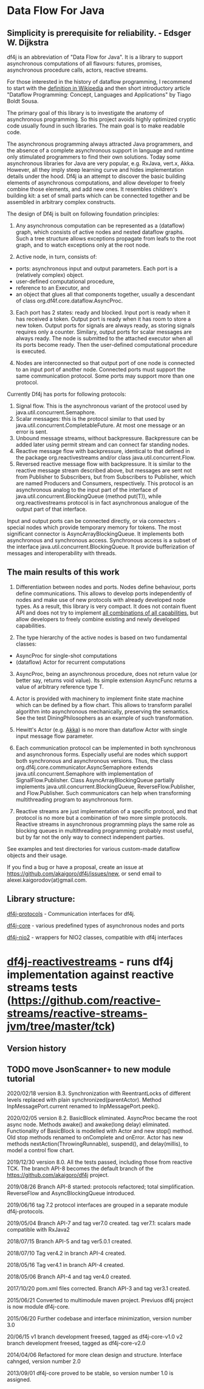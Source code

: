 # Data Flow For Java

Simplicity is prerequisite for reliability. - Edsger W. Dijkstra
------------------------------------------

df4j is an abbreviation of "Data Flow for Java".
It is a library to support asynchronous computations of all flavours: futures, promises, asynchronous procedure calls, actors, reactive streams.

For those interested in the history of dataflow programming, I recommend to start with the [definition in Wikipedia](https://en.wikipedia.org/w/index.php?title=Dataflow_programming)
and then short introductory article "Dataflow Programming: Concept, Languages and Applications" by Tiago Boldt Sousa.

The primary goal of this library is to investigate the anatomy of asynchronous programming.
So this project avoids highly optimized cryptic code usually found in such libraries. The main goal is to make readable code.

The asynchronous programming always attracted Java programmers,
and the absence of a complete asynchronous support in language and runtime only stimulated programmers to find their own solutions.
Today some asynchronous libraries for Java are very popular, e.g. RxJava, vert.x, Akka.
However, all they imply steep learning curve and hides implementation details under the hood.
Df4j ia an attempt to discover the basic building elements of asynchronous computations,
and allow developer to freely combine those elements, and add new ones.
It resembles children's building kit: a set of small parts which can be connected together and be assembled in arbitrary complex constructs.

The design of Df4j is built on following foundation principles:

1. Any asynchronous computation can be represented as a (dataflow) graph, which consists of active nodes and nested dataflow graphs.
Such a tree structure allows exceptions propagate from leafs to the root graph, and to watch exceptions only at the root node.

2. Active node, in turn,  consists of:
 - ports: asynchronous input and output parameters. Each port is a (relatively complex) object.
 - user-defined computational procedure,
 - reference to an Executor, and
 - an object that glues all that components together, usually a descendant of class org.df4f.core.dataflow.AsyncProc.  
 
3. Each port has 2 states: ready and blocked. Input port is ready when it has received a token. 
Output port is ready when it has room to store a new token.
Output ports for signals are always ready, as storing signals requires only a counter.
Similary, output ports for scalar messages are always ready. 
The node is submitted to the attached executor when all its ports become ready.
Then the user-defined computational procedure is executed.

4. Nodes are interconnected so that output port of one node is connected to an input port of another node. 
Connected ports must support the same communication protocol.
Some ports may support more than one protocol.

Currently Df4j has ports for following protocols:

1. Signal flow. This is the asynchronous variant of the protocol used by java.util.concurrent.Semaphore. 
2. Scalar messages: this is the protocol similar to that used by java.util.concurrent.CompletableFuture. At most one message or an error is sent.
3. Unbound message streams, without backpressure. Backpressure can be added later using permit stream and can connect far standing nodes.
4. Reactive message flow with backpressure, identical to that defined in the package org.reactivestreams and/or class java.util.concurrent.Flow.
4. Reversed reactive message flow with backpressure. It is similar to the reactive message stream described above, 
but messages are sent not from Publisher to Subscribers, but from Subscribers to Publisher, which are named Producers and Consumers, respectively. 
This protocol is an asynchronous analog to the input part of the interface of java.util.concurrent.BlockingQueue (method put(T)),
while org.reactivestreams protocol is in fact asynchronous analogue of the output part of that interface. 

Input and output ports can be connected directly, or via connectors - special nodes which provide temporary memory for tokens.
The most significant connector is AsyncArrayBlockingQueue. It implements both asynchronous and synchronous access.
Synchronous access is a subset of the interface java.util.concurrent.BlockingQueue.
It provide bufferization of messages and interoperability with threads. 
 
## The main results of this work

1. Differentiation between nodes and ports. Nodes define behaviour, ports define communications.
This allows to develop ports independently of nodes and make use of new protocols with already developed node types.
As a result, this library is very compact. 
It does not contain fluent API and does not try to implement [all combinations of all capabilities](https://www.google.ru/search?q="all+combinations+of+all+capabilities),
but allow developers to freely combine existing and newly developed capabilities.

2. The type hierarchy of the active nodes is based on two fundamental classes: 
- AsyncProc for single-shot computations
- (dataflow) Actor for recurrent computations

3. AsyncProc, being an asynchronous procedure, does not return value (or better say, returns void value).
Its simple extension AsyncFunc<T> returns a value of arbitrary reference type T.

4. Actor is provided with machinery to implement finite state machine which can be defined by a flow chart. 
This allows to transform parallel algorithm into asynchronous mechanically, preserving the semantics.
See the test DiningPhilosophers as an example of such transformation.

5. Hewitt's Actor (e.g. [Akka](https://akka.io/)) is no more than dataflow Actor with single input message flow parameter.

6. Each communication protocol can be implemented in both synchronous and asynchronous forms. 
Especially useful are nodes which support both synchronous and asynchronous versions.
Thus, the class org.df4j.core.communicator.AsyncSemaphore extends java.util.concurrent.Semaphore with implementation of SignalFlow.Publisher.
Class AsyncArrayBlockingQueue partially implements java.util.concurrent.BlockingQueue, ReverseFlow.Publisher, and Flow.Publisher. 
Such communicators can help when transforming multithreading program to asynchronous form.

7. Reactive streams are just implementation of a specific protocol, and that protocol is no more but a combination of two more simple protocols. 
Reactive streams in asynchronous programming plays the same role as blocking queues in multithreading programming: probably most useful,
but by far not the only way to connect independent parties. 

See examples and test directories for various custom-made dataflow objects and their usage.

If you find a bug or have a proposal, create an issue at <https://github.com/akaigoro/df4j/issues/new>,
or send email to alexei.kaigorodov(at)gmail.com.

## Library structure:

[df4j-protocols](/df4j-protocols/README.md) - Communication interfaces for df4j.

[df4j-core](/df4j-core/README.md) - various predefined types of asynchronous nodes and ports

[df4j-nio2](/df4j-nio2/README.md) - wrappers for NIO2 classes, compatible with df4j interfaces

[df4j-reactivestreams](/df4j-reactivestreams) - runs df4j implementation against reactive streams tests (<https://github.com/reactive-streams/reactive-streams-jvm/tree/master/tck>)
====================
Version history
---------------
TODO
 move JsonScanner+ to new module tutorial
-----------------
2020/02/18
version 8.3.
Synchronization with ReentrantLocks of different levels replaced with plain synchronized(parentActor).
Method InpMessagePort.current renamed to InpMessagePort.peek().

2020/02/05
version 8.2.
BasicBlock eliminated. AsyncProc became the root async node. 
Methods awake() and awake(long delay) eliminated. 
Functionality of BasicBlock is modelled with Actor and new stop() method.
Old stop methods renamed to onComplete and onError.
Actor has new methods nextAction(ThrowingRunnable), suspend(), and delay(millis), to model a control flow chart.

2019/12/30
version 8.0.
All the tests passed, including those from reactive TCK. 
The branch API-8 becomes the default branch of the https://github.com/akaigoro/df4j project.

2019/08/26 
Branch API-8 started: protocols refactored; total simplification. 
ReverseFlow and AsyncBlockingQueue introduced.

2019/06/16
tag 7.2 protocol interfaces are grouped in a separate module df4j-protocols.

2019/05/04
Branch API-7 and tag ver7.0 created.
tag ver7.1: scalars made compatible with RxJava2

2018/07/15
Branch API-5 and tag ver5.0.1 created.

2018/07/10
Tag ver4.2 in branch API-4 created.

2018/05/16
Tag ver4.1 in branch API-4 created.

2018/05/06
Branch API-4 and tag ver4.0 created.

2017/10/20
pom.xml files corrected. Branch API-3 and tag ver3.1 created.

2015/06/21
Converted to multimodule maven project. Previuos df4j project is now module df4j-core.

2015/06/20
Further codebase and interface minimization, version number 3.0

20/06/15
v1 branch development freesed, tagged as  df4j-core-v1.0
v2 branch development freesed, tagged as  df4j-core-v2.0

2014/04/06
Refactored for more clean design and structure. Interface cahnged, version number 2.0  

2013/09/01
df4j-core proved to be stable, so version number 1.0 is assigned.  
